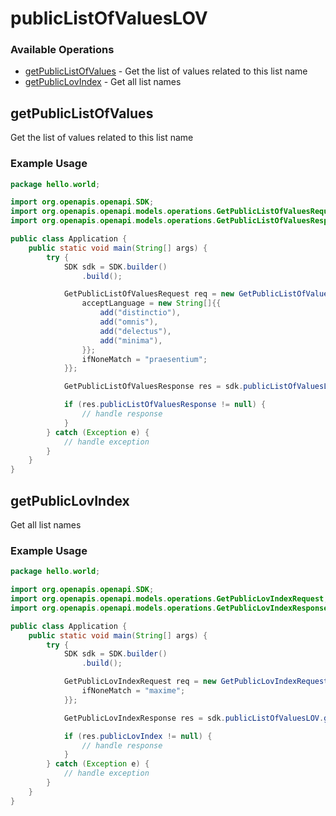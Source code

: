 # publicListOfValuesLOV

### Available Operations

* [getPublicListOfValues](#getpubliclistofvalues) - Get the list of values related to this list name
* [getPublicLovIndex](#getpubliclovindex) - Get all list names

## getPublicListOfValues

Get the list of values related to this list name

### Example Usage

```java
package hello.world;

import org.openapis.openapi.SDK;
import org.openapis.openapi.models.operations.GetPublicListOfValuesRequest;
import org.openapis.openapi.models.operations.GetPublicListOfValuesResponse;

public class Application {
    public static void main(String[] args) {
        try {
            SDK sdk = SDK.builder()
                .build();

            GetPublicListOfValuesRequest req = new GetPublicListOfValuesRequest("accusamus") {{
                acceptLanguage = new String[]{{
                    add("distinctio"),
                    add("omnis"),
                    add("delectus"),
                    add("minima"),
                }};
                ifNoneMatch = "praesentium";
            }};            

            GetPublicListOfValuesResponse res = sdk.publicListOfValuesLOV.getPublicListOfValues(req);

            if (res.publicListOfValuesResponse != null) {
                // handle response
            }
        } catch (Exception e) {
            // handle exception
        }
    }
}
```

## getPublicLovIndex

Get all list names

### Example Usage

```java
package hello.world;

import org.openapis.openapi.SDK;
import org.openapis.openapi.models.operations.GetPublicLovIndexRequest;
import org.openapis.openapi.models.operations.GetPublicLovIndexResponse;

public class Application {
    public static void main(String[] args) {
        try {
            SDK sdk = SDK.builder()
                .build();

            GetPublicLovIndexRequest req = new GetPublicLovIndexRequest() {{
                ifNoneMatch = "maxime";
            }};            

            GetPublicLovIndexResponse res = sdk.publicListOfValuesLOV.getPublicLovIndex(req);

            if (res.publicLovIndex != null) {
                // handle response
            }
        } catch (Exception e) {
            // handle exception
        }
    }
}
```
